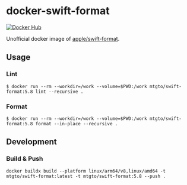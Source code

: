 docker-swift-format
====
[![Docker Hub](https://img.shields.io/docker/v/mtgto/swift-format/latest)](https://hub.docker.com/r/mtgto/swift-format/)

Unofficial docker image of [apple/swift-format](https://github.com/apple/swift-format).

## Usage

### Lint

```console
$ docker run --rm --workdir=/work --volume=$PWD:/work mtgto/swift-format:5.8 lint --recursive .
```

### Format

```console
$ docker run --rm --workdir=/work --volume=$PWD:/work mtgto/swift-format:5.8 format --in-place --recursive .
```

## Development

### Build & Push

```console
docker buildx build --platform linux/arm64/v8,linux/amd64 -t mtgto/swift-format:latest -t mtgto/swift-format:5.8 --push .
```
